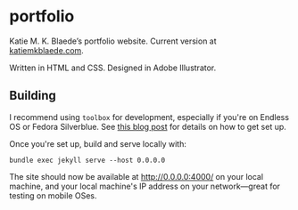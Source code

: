 # portfolio

Katie M. K. Blaede&rsquo;s portfolio website. Current version at [katiemkblaede.com](http://katiemkblaede.com).

Written in HTML and CSS. Designed in Adobe Illustrator.

## Building

I recommend using `toolbox` for development, especially if you're on Endless OS or Fedora Silverblue. See [this blog post](https://cassidyjames.com/blog/github-pages-jekyll-fedora-silverblue/) for details on how to get set up.

Once you're set up, build and serve locally with:

```shell
bundle exec jekyll serve --host 0.0.0.0
```

The site should now be available at http://0.0.0.0:4000/ on your local machine, and your local machine's IP address on your network—great for testing on mobile OSes.
